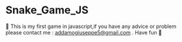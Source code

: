 # Snake_Game_JS
🐍 This is my first game in javascript,if you have any advice or problem please contact me : addamogiuseppe5@gmail.com . Have fun 🐍
